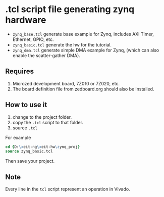 # .tcl script file generating zynq hardware

- `zynq_base.tcl` generate base example for Zynq, includes AXI Timer, Ethernet, GPIO, etc.
- `zynq_basic.tcl` generate the hw for the tutorial.
- `zynq_dma.tcl` generate simple DMA example for Zynq, (which can also enable the scatter-gather DMA).


## Requires

1. Microzed development board, 7Z010 or 7Z020, etc.
2. The board definition file from zedboard.org should also be installed.

## How to use it

1. change to the project folder.
2. copy the `.tcl` script to that folder.
3. source `.tcl`

For example

```tcl
cd {D:\xeit-ng\xeit-hw\zynq_proj}
source zynq_basic.tcl
```

Then save your project.

## Note

Every line in the `tcl` script represent an operation in Vivado.